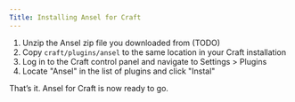 ```yaml
---
Title: Installing Ansel for Craft
---
```


1. Unzip the Ansel zip file you downloaded from (TODO)
2. Copy `craft/plugins/ansel` to the same location in your Craft installation
3. Log in to the Craft control panel and navigate to Settings > Plugins
4. Locate "Ansel" in the list of plugins and click "Instal"

That’s it. Ansel for Craft is now ready to go.
